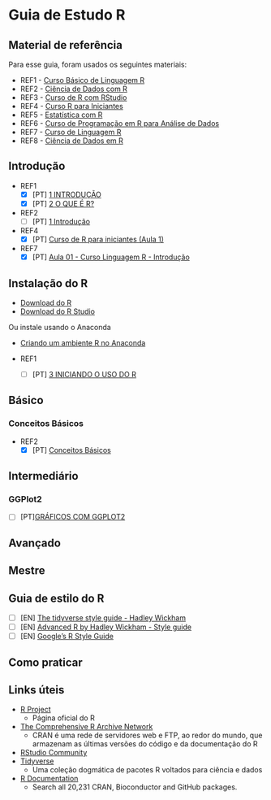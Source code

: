 # Guia de Estudo R

## Material de referência

Para esse guia, foram usados os seguintes materiais:

- REF1 - [Curso Básico de Linguagem R](https://bookdown.org/wevsena/curso_r_tce/curso_r_tce.html#introducao)
- REF2 - [Ciência de Dados com R](https://cdr.ibpad.com.br/)
- REF3 - [Curso de R com RStudio](https://www.youtube.com/playlist?list=PLzWDDw1w8cTS4i_B49WOWtjngjcMqTruG)
- REF4 - [Curso R para Iniciantes](https://www.youtube.com/playlist?list=PLyqOvdQmGdTQ5dE6hSD7ZGBu8bud70wYf)
- REF5 - [Estatística com R](https://www.youtube.com/playlist?list=PLuQWWXrHQLiejECp_ldRPEjuVnJrG7fVS)
- REF6 - [Curso de Programação em R para Análise de Dados](https://www.youtube.com/playlist?list=PLucm8g_ezqNq0RMHvzZ8M32xhopFhmsr6)
- REF7 - [Curso de Linguagem R](https://www.youtube.com/playlist?list=PLWhiA_CuQkbCKivmr-5iZy-Fo8ic1iyB2)
- REF8 - [Ciência de Dados em R](https://livro.curso-r.com/)

## Introdução

- REF1
  - [x] [PT] [1 INTRODUÇÃO](https://bookdown.org/wevsena/curso_r_tce/curso_r_tce.html#introducao)
  - [x] [PT] [2 O QUE É R?](https://bookdown.org/wevsena/curso_r_tce/curso_r_tce.html#o-que-e-r)
- REF2
  - [ ] [PT] [1 Introdução](https://cdr.ibpad.com.br/introducao.html)
- REF4
  - [x] [PT] [Curso de R para iniciantes (Aula 1)](https://www.youtube.com/watch?v=tfPsmDzS74c&list=PLyqOvdQmGdTQ5dE6hSD7ZGBu8bud70wYf&index=2&t=0s)
- REF7
  - [x] [PT] [Aula 01 - Curso Linguagem R - Introdução](https://www.youtube.com/watch?v=FNShZY2_Lqc&list=PLWhiA_CuQkbCKivmr-5iZy-Fo8ic1iyB2&index=2&t=54s)

## Instalação do R

- [Download do R](https://cran.rstudio.com/)
- [Download do R Studio](https://rstudio.com/products/rstudio/download/)

Ou instale usando o Anaconda

- [Criando um ambiente R no Anaconda](https://docs.anaconda.com/anaconda/navigator/tutorials/create-r-environment/)

- REF1
  - [ ] [PT] [3 INICIANDO O USO DO R](https://bookdown.org/wevsena/curso_r_tce/curso_r_tce.html#iniciando-o-uso-do-r)

## Básico

### Conceitos Básicos

- REF2
  - [x] [PT] [Conceitos Básicos](https://cdr.ibpad.com.br/conceitos-basicos.html)

## Intermediário

### GGPlot2

- [ ] [PT][GRÁFICOS COM GGPLOT2](https://www.curso-r.com/material/ggplot/)

## Avançado

## Mestre

## Guia de estilo do R

- [ ] [EN] [The tidyverse style guide - Hadley Wickham](https://style.tidyverse.org/)
- [ ] [EN] [Advanced R by Hadley Wickham - Style guide](http://adv-r.had.co.nz/Style.html)
- [ ] [EN] [Google’s R Style Guide](https://google.github.io/styleguide/Rguide.html)

## Como praticar

## Links úteis

- [R Project](https://www.r-project.org/)
  - Página oficial do R
- [The Comprehensive R Archive Network](https://cran.r-project.org/)
  - CRAN é uma rede de servidores web e FTP, ao redor do mundo, que armazenam as últimas versões do código e da documentação do R
- [RStudio Community](https://community.rstudio.com/)
- [Tidyverse](https://www.tidyverse.org/)
  - Uma coleção dogmática de pacotes R voltados para ciência e dados
- [R Documentation](https://www.rdocumentation.org/)
  - Search all 20,231 CRAN, Bioconductor and GitHub packages.
